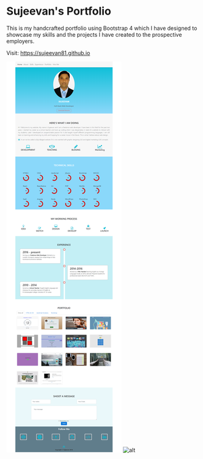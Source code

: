 # Sujeevan's Portfolio

This is my handcrafted portfolio using Bootstrap 4 which I have designed to showcase my skills and the projects I have created to the prospective employers.

Visit: https://sujeevan81.github.io

![GitHub Logo](img/portfolio.png)
![alt](https://sujeevan81.github.io)